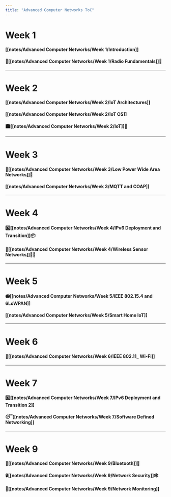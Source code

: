 ```yaml
---
title: "Advanced Computer Networks ToC"
---
```


# **Week 1**
#### [[notes/Advanced Computer Networks/Week 1/Introduction]]
#### 📡[[notes/Advanced Computer Networks/Week 1/Radio Fundamentals]]📖
---
# **Week 2**
#### [[notes/Advanced Computer Networks/Week 2/IoT Architectures]]
#### [[notes/Advanced Computer Networks/Week 2/IoT OS]]
#### 🏙[[notes/Advanced Computer Networks/Week 2/IoT]]📡
---
# **Week 3**
#### 🔋[[notes/Advanced Computer Networks/Week 3/Low Power Wide Area Networks]]📡
#### [[notes/Advanced Computer Networks/Week 3/MQTT and COAP]]
---
# **Week 4**
#### 6️⃣[[notes/Advanced Computer Networks/Week 4/IPv6 Deployment and Transition]]📦
#### 📡[[notes/Advanced Computer Networks/Week 4/Wireless Sensor Networks]]🌲🌳
---
# **Week 5**
#### 📻[[notes/Advanced Computer Networks/Week 5/IEEE 802.15.4 and 6LoWPAN]]
#### [[notes/Advanced Computer Networks/Week 5/Smart Home IoT]]
---
# **Week 6**
#### 📶[[notes/Advanced Computer Networks/Week 6/IEEE 802.11_ Wi-Fi]]
---
# **Week 7**
#### 6️⃣[[notes/Advanced Computer Networks/Week 7/IPv6 Deployment and Transition 2]]
#### 😴[[notes/Advanced Computer Networks/Week 7/Software Defined Networking]]
---
# **Week 9**
#### 🔵[[notes/Advanced Computer Networks/Week 9/Bluetooth]]🦷
#### 🔒[[notes/Advanced Computer Networks/Week 9/Network Security]]🕸
#### 👀[[notes/Advanced Computer Networks/Week 9/Network Monitoring]]